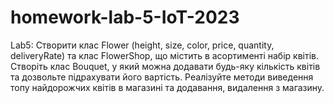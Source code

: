 # homework-lab-5-IoT-2023
Lab5: Створити клас Flower (height, size, color, price, quantity, deliveryRate) та клас FlowerShop, що містить в асортименті набір квітів. Створіть клас Bouquet, у який можна додавати будь-яку кількість квітів та дозвольте підрахувати його вартість. Реалізуйте методи виведення топу найдорожчих квітів в магазині та додавання, видалення з магазину.
